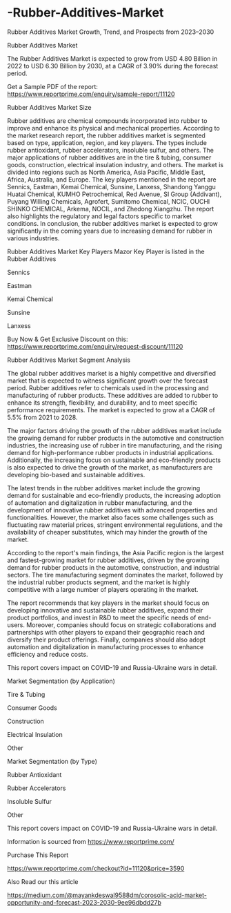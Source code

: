 # -Rubber-Additives-Market
Rubber Additives Market Growth, Trend, and Prospects from 2023–2030

Rubber Additives Market

The Rubber Additives Market is expected to grow from USD 4.80 Billion in 2022 to USD 6.30 Billion by 2030, at a CAGR of 3.90% during the forecast period.

Get a Sample PDF of the report: https://www.reportprime.com/enquiry/sample-report/11120

Rubber Additives Market Size

Rubber additives are chemical compounds incorporated into rubber to improve and enhance its physical and mechanical properties. According to the market research report, the rubber additives market is segmented based on type, application, region, and key players. The types include rubber antioxidant, rubber accelerators, insoluble sulfur, and others. The major applications of rubber additives are in the tire & tubing, consumer goods, construction, electrical insulation industry, and others. The market is divided into regions such as North America, Asia Pacific, Middle East, Africa, Australia, and Europe. The key players mentioned in the report are Sennics, Eastman, Kemai Chemical, Sunsine, Lanxess, Shandong Yanggu Huatai Chemical, KUMHO Petrochemical, Red Avenue, SI Group (Addivant), Puyang Willing Chemicals, Agrofert, Sumitomo Chemical, NCIC, OUCHI SHINKO CHEMICAL, Arkema, NOCIL, and Zhedong Xiangzhu. The report also highlights the regulatory and legal factors specific to market conditions. In conclusion, the rubber additives market is expected to grow significantly in the coming years due to increasing demand for rubber in various industries.

Rubber Additives Market Key Players
Mazor Key Player is listed in the Rubber Additives

Sennics

Eastman

Kemai Chemical

Sunsine

Lanxess

Buy Now & Get Exclusive Discount on this: https://www.reportprime.com/enquiry/request-discount/11120

Rubber Additives Market Segment Analysis

The global rubber additives market is a highly competitive and diversified market that is expected to witness significant growth over the forecast period. Rubber additives refer to chemicals used in the processing and manufacturing of rubber products. These additives are added to rubber to enhance its strength, flexibility, and durability, and to meet specific performance requirements. The market is expected to grow at a CAGR of 5.5% from 2021 to 2028.

The major factors driving the growth of the rubber additives market include the growing demand for rubber products in the automotive and construction industries, the increasing use of rubber in tire manufacturing, and the rising demand for high-performance rubber products in industrial applications. Additionally, the increasing focus on sustainable and eco-friendly products is also expected to drive the growth of the market, as manufacturers are developing bio-based and sustainable additives.

The latest trends in the rubber additives market include the growing demand for sustainable and eco-friendly products, the increasing adoption of automation and digitalization in rubber manufacturing, and the development of innovative rubber additives with advanced properties and functionalities. However, the market also faces some challenges such as fluctuating raw material prices, stringent environmental regulations, and the availability of cheaper substitutes, which may hinder the growth of the market.

According to the report's main findings, the Asia Pacific region is the largest and fastest-growing market for rubber additives, driven by the growing demand for rubber products in the automotive, construction, and industrial sectors. The tire manufacturing segment dominates the market, followed by the industrial rubber products segment, and the market is highly competitive with a large number of players operating in the market.

The report recommends that key players in the market should focus on developing innovative and sustainable rubber additives, expand their product portfolios, and invest in R&D to meet the specific needs of end-users. Moreover, companies should focus on strategic collaborations and partnerships with other players to expand their geographic reach and diversify their product offerings. Finally, companies should also adopt automation and digitalization in manufacturing processes to enhance efficiency and reduce costs.

This report covers impact on COVID-19 and Russia-Ukraine wars in detail.

Market Segmentation (by Application)

Tire & Tubing

Consumer Goods

Construction

Electrical Insulation

Other

Market Segmentation (by Type)

Rubber Antioxidant

Rubber Accelerators

Insoluble Sulfur

Other

This report covers impact on COVID-19 and Russia-Ukraine wars in detail.

Information is sourced from https://www.reportprime.com/

Purchase This Report

https://www.reportprime.com/checkout?id=11120&price=3590

Also Read our this article

https://medium.com/@mayankdeswal9588dm/corosolic-acid-market-opportunity-and-forecast-2023-2030-9ee96dbdd27b
 

